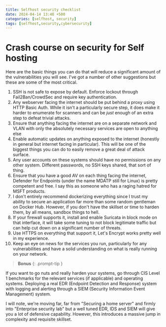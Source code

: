 ```yaml
---
title: Selfhost security checklist
date: 2024-04-14 13:48 +500
categories: [selfhost, security]
tags: [selfhost,security,cybersecurity]
---
```


# Crash course on security for Self hosting

Here are the basic things you can do that will reduce a significant amount of the vulnerabilities you will see. I've got a number of other suggestions but these are some of the most critical.

1. SSH is not safe to expose by default. Enforce lockout through Fail2Ban/CrowdSec and require key authentication.
2. Any webserver facing the internet should be put behind a proxy using HTTP Basic Auth. While it isn't a particularly secure step, it does make it harder to enumerate for scanners and can be *just* enough of an extra step to defeat trivial attacks.
3. Ensure that anything facing the internet are on a separate network and VLAN with only the absolutely necessary services are open to anything else
4. Enable automatic updates on anything exposed to the internet (honestly in general but internet facing in particular). This will be one of the biggest things you can do to easily remove a great deal of attack surface.
5. Any user accounts on these systems should have no permissions on any other system. Different passwords, no SSH keys shared, that sort of thing.
6. Ensure that you have a good AV on each thing facing the internet, Defender for Endpoints (under the name MDATP still for Linux) is pretty competent and free. I say this as someone who has a raging hatred for MSFT products.
7. I don't entirely recommend dockerizing everything since I trust my ability to secure an application far more than some random gentleman on Docker Hub. However, if you don't have the skillset or time to harden them, by all means, sandbox things to hell. 
8. If your firewall supports it, install and enable Suricata in block mode on that interface, it will take some tuning to not block legitimate traffic but can help cut down on a significant number of threats.
9. Use HTTPS on everything that support it, Let's Encrypt works pretty well in my experience.
10. Keep an eye on news for the services you run, particularly for any vulnerabilities and have a solid understanding on what is really running on your network.

> **Bonus**
{: .prompt-tip }

If you want to go nuts and really harden your systems, go through CIS Level 1 benchmarks for the relevant services (if applicable) and operating systems. Deploying a real EDR (Endpoint Detection and Response) system with logging and alerting through a SIEM (Security Information Event Management) system.


I will note, we're moving far, far from "Securing a home server" and firmly into "Enterprise security lab" but a well tuned EDR, IDS and SIEM will give you a lot of defensive capability. However, this introduces a massive jump in complexity and requisite skillset.